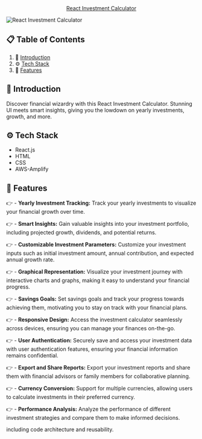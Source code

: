 <div align="center">
    <a href="https://main.d6gzcggx8q0e.amplifyapp.com/" align="center" target="_blank" rel="noreferrer">React Investment Calculator</a>
</div>

![React Investment Calculator](https://github.com/Bharathkdev/react-investment-calculator/assets/46343966/dab28f61-93cf-4634-adaa-638bf5d7f404)


## 📋 <a name="table">Table of Contents</a>

1. 🤖 [Introduction](#introduction)
2. ⚙️ [Tech Stack](#tech-stack)
3. 🔋 [Features](#features)

## <a name="introduction">🤖 Introduction</a>

Discover financial wizardry with this React Investment Calculator. Stunning UI meets smart insights, giving you the lowdown on yearly investments, growth, and more.

## <a name="tech-stack">⚙️ Tech Stack</a>

- React.js
- HTML
- CSS
- AWS-Amplify

## <a name="features">🔋 Features</a>

👉 - **Yearly Investment Tracking:** Track your yearly investments to visualize your financial growth over time.

👉 - **Smart Insights:** Gain valuable insights into your investment portfolio, including projected growth, dividends, and potential returns.

👉 - **Customizable Investment Parameters:** Customize your investment inputs such as initial investment amount, annual contribution, and expected annual growth rate.

👉 - **Graphical Representation:** Visualize your investment journey with interactive charts and graphs, making it easy to understand your financial progress.

👉 - **Savings Goals:** Set savings goals and track your progress towards achieving them, motivating you to stay on track with your financial plans.

👉 - **Responsive Design:** Access the investment calculator seamlessly across devices, ensuring you can manage your finances on-the-go.

👉 - **User Authentication:** Securely save and access your investment data with user authentication features, ensuring your financial information remains confidential.

👉 - **Export and Share Reports:** Export your investment reports and share them with financial advisors or family members for collaborative planning.

👉 - **Currency Conversion:** Support for multiple currencies, allowing users to calculate investments in their preferred currency.

👉 - **Performance Analysis:** Analyze the performance of different investment strategies and compare them to make informed decisions.

including code architecture and reusability.

